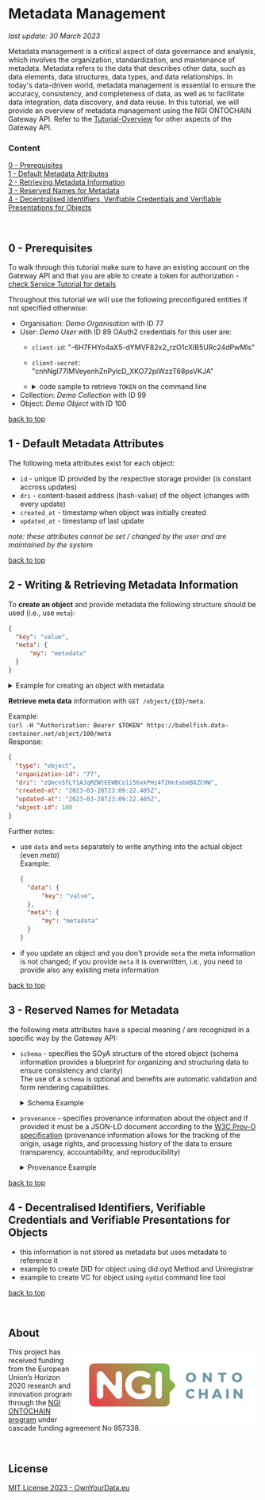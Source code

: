 # Metadata Management

*last update: 30 March 2023*  

Metadata management is a critical aspect of data governance and analysis, which involves the organization, standardization, and maintenance of metadata. Metadata refers to the data that describes other data, such as data elements, data structures, data types, and data relationships. In today's data-driven world, metadata management is essential to ensure the accuracy, consistency, and completeness of data, as well as to facilitate data integration, data discovery, and data reuse. In this tutorial, we will provide an overview of metadata management using the NGI ONTOCHAIN Gateway API. Refer to the [Tutorial-Overview](https://github.com/OwnYourData/dc-babelfish/tree/main/tutorial) for other aspects of the Gateway API.

### Content

[0 - Prerequisites](#0---prerequisites)  
[1 - Default Metadata Attributes](#1---default-metadata-attributes)  
[2 - Retrieving Metadata Information](#2---retrieving-metadata-information)  
[3 - Reserved Names for Metadata](#3---reserved-names-for-metadata)  
[4 - Decentralised Identifiers, Verifiable Credentials and Verifiable Presentations for Objects](#4---decentralised-identifiers-verifiable-credentials-and-verifiable-presentations-for-objects)

&nbsp;

## 0 - Prerequisites

To walk through this tutorial make sure to have an existing account on the Gateway API and that you are able to create a token for authorization - [check Service Tutorial for details](https://github.com/OwnYourData/dc-babelfish/tree/main/tutorial/2_Service#0---prerequisites)

Throughout this tutorial we will use the following preconfigured entities if not specified otherwise:
* Organisation: *Demo Organisation* with ID 77
* User: *Demo User* with ID 89
  OAuth2 credentials for this user are:
  * `client-id`: "-6H7FHYo4aX5-dYMVF82x2_rzO1cXIB5URc24dPwMls"
  * `client-secret`: "cnhNgI77IMVeyenhZnPylcD_XKO72piWzzT68psVKJA"
  * <details><summary>code sample to retrieve <code>TOKEN</code> on the command line</summary>  

    ```bash=
    export KEY="-6H7FHYo4aX5-dYMVF82x2_rzO1cXIB5URc24dPwMls"
    export SECRET="cnhNgI77IMVeyenhZnPylcD_XKO72piWzzT68psVKJA"
    export TOKEN=`curl -s -d grant_type=client_credentials -d client_id=$KEY -d client_secret=$SECRET -d scope=write -X POST https://babelfish.data-container.net/oauth/token | jq -r '.access_token'`
    ```
    </details>
* Collection: *Demo Collection* with ID 99
* Object: *Demo Object* with ID 100

[back to top](#)


## 1 - Default Metadata Attributes

The following meta attributes exist for each object:  
* `id` - unique ID provided by the respective storage provider (is constant accross updates)
* `dri` - content-based address (hash-value) of the object (changes with every update)
* `created_at` - timestamp when object was initially created
* `updated_at` - timestamp of last update

*note: these attributes cannot be set / changed by the user and are maintained by the system*

[back to top](#)


## 2 - Writing & Retrieving Metadata Information

To **create an object** and provide metadata the following structure should be used (i.e., use `meta`):
```json
{
  "key": "value",
  "meta": {
      "my": "metadata"
  }
}
```

<details><summary>Example for creating an object with metadata</summary>

```bash=
echo '{"key":"value","collection-id":99,"meta":{"my":"metadata"}}' | \
   curl -H "Content-Type: application/json" -H "Authorization: Bearer $TOKEN" -d @- \
        -X POST https://babelfish.data-container.net/object
```

</details>


**Retrieve meta data** information with `GET /object/{ID}/meta`.  

Example:  
`curl -H "Authorization: Bearer $TOKEN" https://babelfish.data-container.net/object/100/meta`  
Response:
```json
{
  "type": "object",
  "organization-id": "77",
  "dri": "zQmcnSfLY1AJqMZWtEEWBCo1i56xkPHz4f2HntsbmBXZCHW",
  "created-at": "2023-03-28T23:09:22.405Z",
  "updated-at": "2023-03-28T23:09:22.405Z",
  "object-id": 100
}
```

Further notes:  

* use `data` and `meta` separately to write anything into the actual object (even *meta*)  
  Example:   
  ```json
  {
    "data": {
        "key": "value",
    },
    "meta": {
        "my": "metadata"
    }
  }
  ```

* if you update an object and you don't provide `meta` the meta information is not changed; if you provide `meta` it is overwritten, i.e., you need to provide also any existing meta information

[back to top](#)


## 3 - Reserved Names for Metadata

the following meta attributes have a special meaning / are recognized in a specific way by the Gateway API:  
* `schema` - specifies the SOyA structure of the stored object (schema information provides a blueprint for organizing and structuring data to ensure consistency and clarity)  
  The use of a `schema` is optional and benefits are automatic validation and form rendering capabilities.

  <details><summary>Schema Example</summary>

  **Example recordset**  

  file `recordset.json`:  
  ```json=
  {
    "name": "Demo Object",
    "date": "2023-04-01",
    "check": true,
    "choose": "Option 1",
    "meta": {
      "collection-id":99,
      "schema": "Demo"
    }
  }
  ```

  **Store schema for an object**  

  ```bash=
  cat recordset.json | \
    curl -H "Content-Type: application/json" -H "Authorization: Bearer $TOKEN" -d @- \
         -X POST https://babelfish.data-container.net/object
  ```

  **Read schema information for an object**  

  ```bash=
  curl -H "Authorization: Bearer $TOKEN" https://babelfish.data-container.net/object/100/meta
  ```

  **Render an HTML form based on the schema for an object**  

  show the content of an object rendered as an editable HTML form - [click here](https://soya-form.ownyourdata.eu/?schemaDri=Demo&data=%7B%22name%22%3A%22Demo+Object%22%2C%22date%22%3A%222023-04-01%22%2C%22check%22%3Atrue%2C%22choose%22%3A%22Option+1%22%2C%22collection-id%22%3A99%2C%22object-id%22%3A100%7D)

  &nbsp;

  </details>
* `provenance` - specifies provenance information about the object and if provided it must be a JSON-LD document according to the [W3C Prov-O specification](https://www.w3.org/TR/prov-o/) (provenance information allows for the tracking of the origin, usage rights, and processing history of the data to ensure transparency, accountability, and reproducibility)  

  <details><summary>Provenance Example</summary>
        
  **Example recordset**
  ```json-ld=
  {
    "@context": {
      "@version": 1.1,
      "xsd": "http://www.w3.org/2001/XMLSchema#",
      "rsd": "http://www.w3.org/2000/01/rdf-schema",
      "prov": "http://www.w3.org/ns/prov#",
      "foaf": "http://xmlns.com/foaf/0.1/",
      "semcon": "http://w3id.org/semcon/ns/ontology",
      "semcon_res": "http://w3id.org/semcon/resource/"
    },
    "@graph": [
      {
        "@id": "semcon_res:container_41f80b87-9b8d",
        "@type": "prov:softwareAgent",
        "semcon:containerInstanceId": "41f80b87-9b8d-43d6-ba5e-aed6b837dbd6",
        "rsd:comment": "Service Description of Storage Service",
        "rsd:label": "Titel of Storage Service",
        "prov:actedOnBehalfOf": {
          "@id": "semcon_res:operator_a130a813440e"
        }
      },
      {
        "@id": "http://w3id.org/semcon/resource/data_e2407dfa3192_41f80b87",
        "@type": "prov:Entity",
        "semcon:dataHash": "e2407dfa3192b05f2add4ee2aa1b127f2f24916370298946b159298770ddc3f6",
        "label": "data set from 2019-05-28T16:10:33Z",
        "prov:generatedAtTime": {
          "@type": "xsd:dateTime",
          "@value": "2019-05-28T16:10:33Z"
        },
        "prov:wasAttributedTo": {
          "@id": "semcon_res:container_41f80b87-9b8d"
        }
      },
      {
        "@id": "semcon_res:input_5b697319f458",
        "@type": "prov:Activity",
        "semcon:inputHash": "5b697319f458166ac6d66ab5a151164ba357de42ce751d07ee9b17a08f9c838a",
        "label": "input data from 2019-05-28T15:00:39Z",
        "http://www.w3.org/ns/prov#endedAtTime": {
          "@type": "xsd:dateTime",
          "@value": "2019-05-28T15:00:39Z"
        },
        "prov:generated": {
          "@id": "semcon_res:data_e2407dfa3192_41f80b87"
        },
        "http://www.w3.org/ns/prov#startedAtTime": {
          "@type": "xsd:dateTime",
          "@value": "2019-05-28T15:00:37Z"
        }
      },
      {
        "@id": "semcon_res:operator_a130a813440e",
        "@type": [
          "foaf:Person",
          "prov:Person"
        ],
        "semcon:operatorHash": "a130a813440e6fc01bd174e333ac2ade366372cbd09f6d460ac96c5d1eccf641",
        "foaf:mbox": {"@id": "mailto:christoph@ownyourdata.eu"}, <- necessary? available through DID
        "foaf:name": "Christoph Fabianek"
      }
    ]
  }
  ```
  
  </details>

[back to top](#)


## 4 - Decentralised Identifiers, Verifiable Credentials and Verifiable Presentations for Objects

* this information is not stored as metadata but uses metadata to reference it
* example to create DID for object using did:oyd Method and Uniregistrar
* example to create VC for object using `oydid` command line tool

[back to top](#)


&nbsp;

## About  

<img align="right" src="https://raw.githubusercontent.com/OwnYourData/dc-babelfish/main/app/assets/images/logo-ngi-ontochain-positive.png" height="150">This project has received funding from the European Union’s Horizon 2020 research and innovation program through the [NGI ONTOCHAIN program](https://ontochain.ngi.eu/) under cascade funding agreement No 957338.


<br clear="both" />

## License

[MIT License 2023 - OwnYourData.eu](https://raw.githubusercontent.com/OwnYourData/dc-babelfish/main/LICENSE)
